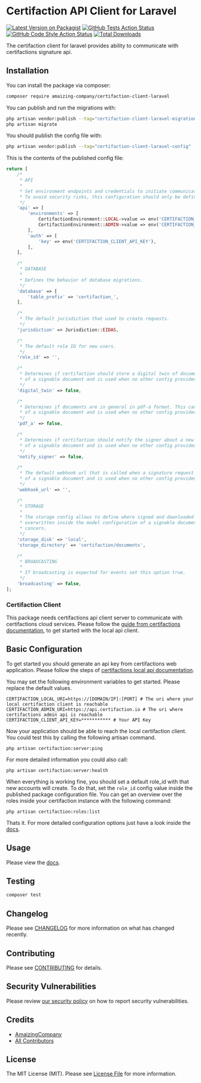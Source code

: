 # Certifaction API Client for Laravel

[![Latest Version on Packagist](https://img.shields.io/packagist/v/amaizing-company/certifaction-client-laravel.svg?style=flat-square)](https://packagist.org/packages/amaizing-company/certifaction-client-laravel)
[![GitHub Tests Action Status](https://img.shields.io/github/actions/workflow/status/amaizing-company/certifaction-client-laravel/run-tests.yml?branch=1.x&label=tests&style=flat-square)](https://github.com/amaizing-company/certifaction-client-laravel/actions?query=workflow%3Arun-tests+branch%3A1.x)
[![GitHub Code Style Action Status](https://img.shields.io/github/actions/workflow/status/amaizing-company/certifaction-client-laravel/fix-php-code-style-issues.yml?branch=main&label=code%20style&style=flat-square)](https://github.com/amaizing-company/certifaction-client-laravel/actions?query=workflow%3A"Fix+PHP+code+style+issues"+branch%3Amain)
[![Total Downloads](https://img.shields.io/packagist/dt/amaizing-company/certifaction-client-laravel.svg?style=flat-square)](https://packagist.org/packages/amaizing-company/certifaction-client-laravel)

The certifaction client for laravel provides ability to communicate with certifactions signature api. 


## Installation

You can install the package via composer:

```bash
composer require amaizing-company/certifaction-client-laravel
```

You can publish and run the migrations with:

```bash
php artisan vendor:publish --tag="certifaction-client-laravel-migrations"
php artisan migrate
```

You should publish the config file with:

```bash
php artisan vendor:publish --tag="certifaction-client-laravel-config"
```

This is the contents of the published config file:

```php
return [
    /*
     * API
     *
     * Set environment endpoints and credentials to initiate communication with certifaction api servers.
     * To avoid security risks, this configuration should only be defined via the environment variables.
     */
    'api' => [
        'environments' => [
            CertifactionEnvironment::LOCAL->value => env('CERTIFACTION_LOCAL_URI'),
            CertifactionEnvironment::ADMIN->value => env('CERTIFACTION_ADMIN_URI'),
        ],
        'auth' => [
            'key' => env('CERTIFACTION_CLIENT_API_KEY'),
        ],
    ],

    /*
     * DATABASE
     *
     * Defines the behavior of database migrations.
     */
    'database' => [
        'table_prefix' => 'certifaction_',
    ],

    /*
     * The default jurisdiction that used to create requests.
     */
    'jurisdiction' => Jurisdiction::EIDAS,

    /*
     * The default role ID for new users.
     */
    'role_id' => '',

    /*
     * Determines if certifaction should store a digital twin of documents in there cloud. This can be overwritten from config
     * of a signable document and is used when no other config provided.
     */
    'digital_twin' => false,

    /*
     * Determines if documents are in general in pdf-a format. This can be overwritten from config
     * of a signable document and is used when no other config provided.
     */
    'pdf_a' => false,

    /*
     * Determines if certifaction should notify the signer about a new request. This can be overwritten from config
     * of a signable document and is used when no other config provided.
     */
    'notify_signer' => false,

    /*
     * The default webhook url that is called when a signature request finished. This can be overwritten from config
     * of a signable document and is used when no other config provided.
     */
    'webhook_url' => '',

    /*
     * STORAGE
     *
     * The storage config allows to define where signed and downloaded documents should be stored. This config can be
     * overwritten inside the model configuration of a signable document model that uses the certifaction documents
     * concern.
     */
    'storage_disk' => 'local',
    'storage_directory' => 'certifaction/documents',

    /*
     * BROADCASTING
     *
     * If broadcasting is expected for events set this option true.
     */
    'broadcasting' => false,
];
```

### Certifaction Client

This package needs certifactions api client server to communicate with certifactions cloud services. Please follow the 
[guide from certifactions documentation](https://developers.certifaction.com/guides/installation), to get started with 
the local api client.

## Basic Configuration

To get started you should generate an api key from certifactions web application. Please follow the steps of 
[certifactions local api documentation](https://developers.certifaction.com/guides/getting-started-api). 

You may set the following environment variables to get started. Please replace the default values.

``` dotenv
CERTIFACTION_LOCAL_URI=https://[DOMAIN/IP]:[PORT] # The uri where your local certifaction client is reachable
CERTIFACTION_ADMIN_URI=https://api.certifaction.io # The uri where certifactions admin api is reachable
CERTIFACTION_CLIENT_API_KEY=*********** # Your API Key
```

Now your application should be able to reach the local certifaction client. You could test this by calling the following 
artisan command.

```
php artisan certifaction:server:ping
```

For more detailed information you could also call:

```
php artisan certifaction:server:health
```

When everything is working fine, you should set a default role_id with that new accounts will create. To do that, set 
the `role_id` config value inside the published package configuration file. You can get an overview over the roles inside your certifaction instance with the 
following command:

```
php artisan certifaction:roles:list
```

Thats it. For more detailed configuration options just have a look inside the [docs](https://amaizing-company.github.io/certifaction-client-laravel/).

## Usage

Please view the [docs](https://amaizing-company.github.io/certifaction-client-laravel/).

## Testing

```bash
composer test
```

## Changelog

Please see [CHANGELOG](CHANGELOG.md) for more information on what has changed recently.

## Contributing

Please see [CONTRIBUTING](CONTRIBUTING.md) for details.

## Security Vulnerabilities

Please review [our security policy](../../security/policy) on how to report security vulnerabilities.

## Credits

- [AmaizingCompany](https://github.com/amaizing-company)
- [All Contributors](../../contributors)

## License

The MIT License (MIT). Please see [License File](LICENSE.md) for more information.
